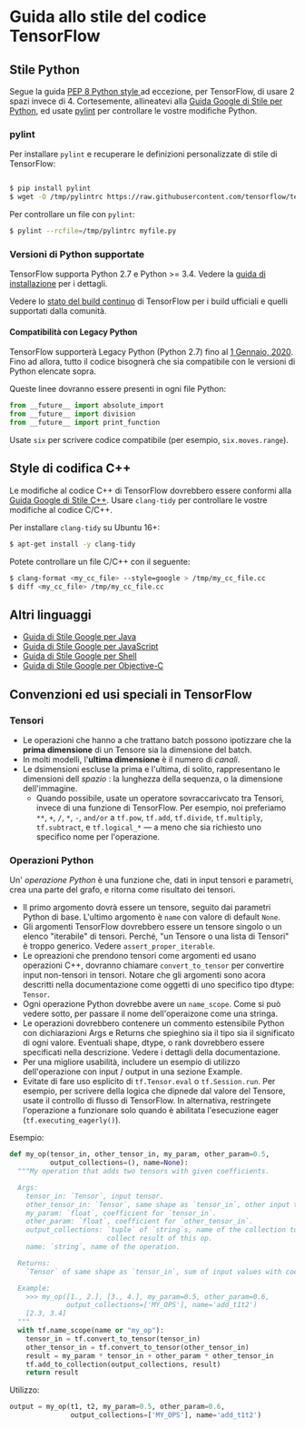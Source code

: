 # Guida allo stile del codice TensorFlow

## Stile Python

Segue la guida [PEP 8 Python style
](https://www.python.org/dev/peps/pep-0008/) ad eccezione, per TensorFlow, di usare 2
spazi invece di 4. Cortesemente, allineatevi alla
[Guida Google di Stile per Python](https://github.com/google/styleguide/blob/gh-pages/pyguide.md),
ed usate [pylint](https://www.pylint.org/) per controllare le vostre modifiche Python.


### pylint

Per installare `pylint` e recuperare le definizioni personalizzate di stile di TensorFlow:

```bash

$ pip install pylint
$ wget -O /tmp/pylintrc https://raw.githubusercontent.com/tensorflow/tensorflow/master/tensorflow/tools/ci_build/pylintrc

```

Per controllare un file con `pylint`:

```bash
$ pylint --rcfile=/tmp/pylintrc myfile.py
```

### Versioni di Python supportate

TensorFlow supporta Python 2.7 e Python >= 3.4. Vedere la
[guida di installazione](https://www.tensorflow.org/install) per i dettagli.

Vedere lo 
[stato del build continuo](https://github.com/tensorflow/tensorflow/blob/master/README.md#continuous-build-status)
di TensorFlow per i build ufficiali e quelli supportati dalla comunità.

#### Compatibilità con Legacy Python

TensorFlow supporterà Legacy Python (Python 2.7) fino al 
[1 Gennaio, 2020](https://groups.google.com/a/tensorflow.org/forum/#!searchin/announce/python$202.7%7Csort:date/announce/gVwS5RC8mds/dCt1ka2XAAAJ).
Fino ad allora, tutto il codice bisognerà che sia compatibile con le versioni di Python elencate sopra.

Queste linee dovranno essere presenti in ogni file Python:


```python
from __future__ import absolute_import
from __future__ import division
from __future__ import print_function
```

Usate `six` per scrivere codice compatibile (per esempio, `six.moves.range`).


## Style di codifica C++

Le modifiche al codice C++ di TensorFlow dovrebbero essere conformi alla 
[Guida Google di Stile C++](https://google.github.io/styleguide/cppguide.html). 
Usare `clang-tidy` per controllare le vostre modifiche al codice C/C++.

Per installare  `clang-tidy` su Ubuntu 16+:


```bash
$ apt-get install -y clang-tidy
```

Potete controllare un file C/C++ con il seguente:

```bash
$ clang-format <my_cc_file> --style=google > /tmp/my_cc_file.cc
$ diff <my_cc_file> /tmp/my_cc_file.cc
```

## Altri linguaggi

*   [Guida di Stile Google per Java](https://google.github.io/styleguide/javaguide.html)
*   [Guida di Stile Google per JavaScript](https://google.github.io/styleguide/jsguide.html)
*   [Guida di Stile Google per Shell](https://google.github.io/styleguide/shell.xml)
*   [Guida di Stile Google per Objective-C](https://google.github.io/styleguide/objcguide.html)




## Convenzioni ed usi speciali in TensorFlow

### Tensori

*   Le operazioni che hanno a che trattano batch possono ipotizzare che la **prima dimensione** di
    un Tensore sia la dimensione del batch.
*   In molti modelli, l'**ultima dimensione** è il numero di _canali_.
*   Le dsimensioni escluse la prima e l'ultima, di solito, rappresentano le dimensioni dell _spazio_
    : la lunghezza della sequenza, o la dimensione dell'immagine.
    *   Quando possibile, usate un operatore sovraccarivcato tra Tensori, invece di una funzione di TensorFlow. 
    Per esempio, noi preferiamo `**`, `+`, `/`, `*`, `-`, `and/or` a
    `tf.pow`, `tf.add`, `tf.divide`, `tf.multiply`, `tf.subtract`, e `tf.logical_*` —
    a meno che sia richiesto uno specifico nome per l'operazione.


### Operazioni Python

Un' _operazione Python_ è una funzione che, dati in input tensori e parametri,
crea una parte del grafo, e ritorna come risultato dei tensori.
*   Il primo argomento dovrà essere un tensore, seguito dai parametri Python di base.
    L'ultimo argomento è `name` con valore di default `None`.
*   Gli argomenti TensorFlow dovrebbero essere un tensore singolo o un elenco "iterabile" di 
    tensori. Perché, "un Tensore o una lista di Tensori" è troppo generico. Vedere `assert_proper_iterable`.
*   Le opreazioni che prendono tensori come argomenti ed usano operazioni C++, 
    dovranno chiamare `convert_to_tensor` per convertire input non-tensori in tensori.
    Notare che gli argomenti sono acora descritti nella documentazione come oggetti 
    di uno specifico tipo dtype: `Tensor`.
*   Ogni operazione Python dovrebbe avere un `name_scope`. 
    Come si può vedere sotto, per passare il nome dell'operaizone come una stringa.
*   Le operazioni dovrebbero contenere un commento estensibile Python con dichiarazioni
    Args e Returns che spieghino sia il tipo sia il significato di ogni valore. Eventuali
    shape, dtype, o rank dovrebbero essere specificati nella descrizione. Vedere i
    dettagli della documentazione.
*   Per una migliore usabilità, includere un esempio di utilizzo dell'operazione con input / output
    in una sezione Example.
*   Evitate di fare uso esplicito di `tf.Tensor.eval` o `tf.Session.run`. Per esempio,
    per scrivere della logica che dipnede dal valore del Tensore, usate il controllo di flusso di TensorFlow.
    In alternativa, restringete l'operazione a funzionare solo quando è abilitata l'esecuzione eager
    (`tf.executing_eagerly()`).

Esempio:


```python
def my_op(tensor_in, other_tensor_in, my_param, other_param=0.5,
          output_collections=(), name=None):
  """My operation that adds two tensors with given coefficients.

  Args:
    tensor_in: `Tensor`, input tensor.
    other_tensor_in: `Tensor`, same shape as `tensor_in`, other input tensor.
    my_param: `float`, coefficient for `tensor_in`.
    other_param: `float`, coefficient for `other_tensor_in`.
    output_collections: `tuple` of `string`s, name of the collection to
                        collect result of this op.
    name: `string`, name of the operation.

  Returns:
    `Tensor` of same shape as `tensor_in`, sum of input values with coefficients.

  Example:
    >>> my_op([1., 2.], [3., 4.], my_param=0.5, other_param=0.6,
              output_collections=['MY_OPS'], name='add_t1t2')
    [2.3, 3.4]
  """
  with tf.name_scope(name or "my_op"):
    tensor_in = tf.convert_to_tensor(tensor_in)
    other_tensor_in = tf.convert_to_tensor(other_tensor_in)
    result = my_param * tensor_in + other_param * other_tensor_in
    tf.add_to_collection(output_collections, result)
    return result
```

Utilizzo:

```python
output = my_op(t1, t2, my_param=0.5, other_param=0.6,
               output_collections=['MY_OPS'], name='add_t1t2')
```
